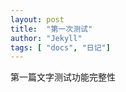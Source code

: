 ```yaml
---
layout: post
title:  "第一次测试"
author: "Jekyll"
tags: [ "docs", "日记"]
---
```




第一篇文字测试功能完整性



[jekyll-docs]: https://jekyllrb.com/docs/home
[jekyll-gh]:   https://github.com/jekyll/jekyll
[jekyll-talk]: https://talk.jekyllrb.com/
